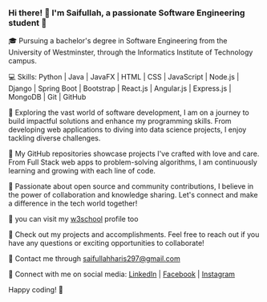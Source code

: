 ### Hi there! 👋 I'm Saifullah, a passionate Software Engineering student 🚀

🎓 Pursuing a bachelor's degree in Software Engineering from the University of Westminster, through the Informatics Institute of Technology campus.

💻 Skills: Python | Java | JavaFX | HTML | CSS | JavaScript | Node.js | Django | Spring Boot | Bootstrap | React.js | Angular.js | Express.js | MongoDB | Git | GitHub

🌱 Exploring the vast world of software development, I am on a journey to build impactful solutions and enhance my programming skills. From developing web applications to diving into data science projects, I enjoy tackling diverse challenges.

🚀 My GitHub repositories showcase projects I've crafted with love and care. From Full Stack web apps to problem-solving algorithms, I am continuously learning and growing with each line of code.

🔭 Passionate about open source and community contributions, I believe in the power of collaboration and knowledge sharing. Let's connect and make a difference in the tech world together!

🌟 you can visit my [w3school](https://my-learning.w3schools.com/) profile too

🎯 Check out my projects and accomplishments. Feel free to reach out if you have any questions or exciting opportunities to collaborate!

📧 Contact me through saifullahharis297@gmail.com

🔗 Connect with me on social media: [LinkedIn](https://www.linkedin.com/in/saifullahhaaris) | [Facebook](https://www.facebook.com/saifullah.haaris) | [Instagram](https://www.instagram.com/saifullah.haaris)  

Happy coding! 🚀

